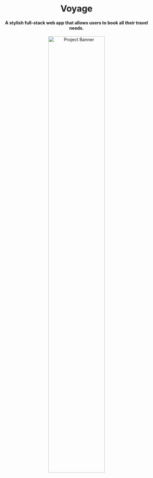 <h1 align="center"><b>Voyage</b></h1>
<h4 align="center">A stylish full-stack web app that allows users to book all their travel needs. </h4>

<p align="center">
    <img src="Voyage.gif" alt="Project Banner" width=60% height=60%/>
</p>

